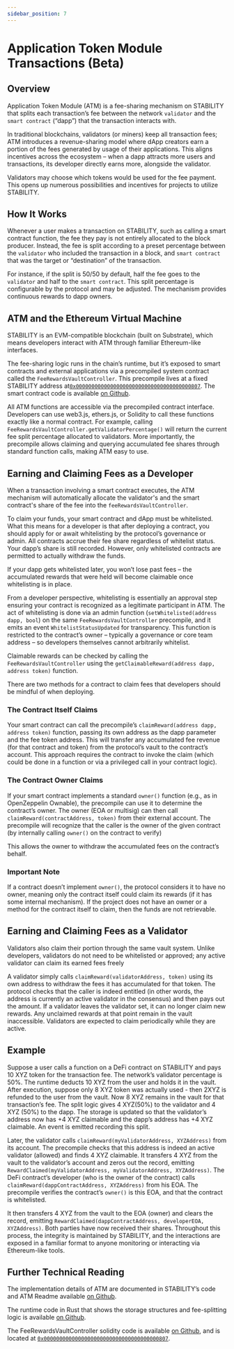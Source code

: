 ```yaml
---
sidebar_position: 7
---
```


# Application Token Module Transactions (Beta)

## Overview

Application Token Module (ATM) is a fee-sharing mechanism on STABILITY that splits each transaction’s fee between the network `validator` and the `smart contract` (“dapp”) that the transaction interacts with​.

In traditional blockchains, validators (or miners) keep all transaction fees; ATM introduces a revenue-sharing model where dApp creators earn a portion of the fees generated by usage of their applications. This aligns incentives across the ecosystem – when a dapp attracts more users and transactions, its developer directly earns more, alongside the validator.

Validators may choose which tokens would be used for the fee payment. This opens up numerous possibilities and incentives for projects to utilize STABILITY.

## How It Works

Whenever a user makes a transaction on STABILITY, such as calling a smart contract function, the fee they pay is not entirely allocated to the block producer. Instead, the fee is split according to a preset percentage between the `validator` who included the transaction in a block, and `smart contract` that was the target or “destination” of the transaction​.

For instance, if the split is 50/50 by default, half the fee goes to the `validator` and half to the `smart contract`. This split percentage is configurable by the protocol and may be adjusted. The mechanism provides continuous rewards to dapp owners.

## ATM and the Ethereum Virtual Machine

STABILITY is an EVM-compatible blockchain (built on Substrate), which means developers interact with ATM through familiar Ethereum-like interfaces.

The fee-sharing logic runs in the chain’s runtime, but it’s exposed to smart contracts and external applications via a precompiled system contract called the `FeeRewardsVaultController`. This precompile lives at a fixed STABILITY address at[`0x0000000000000000000000000000000000000807`](https://explorer.stabilityprotocol.com/address/0x0000000000000000000000000000000000000807). The smart contract code is available [on Github](https://github.com/stabilityprotocol/stability/blob/896c16bbdd1d2c0a241d945f5f42b00f00d3caff/precompiles/fee-rewards-vault-controller/FeeRewardsVaultController.sol#L4).

All ATM functions are accessible via the precompiled contract interface. Developers can use web3.js, ethers.js, or Solidity to call these functions exactly like a normal contract. For example, calling `FeeRewardsVaultController.getValidatorPercentage()` will return the current fee split percentage allocated to validators​. More importantly, the precompile allows claiming and querying accumulated fee shares through standard function calls, making ATM easy to use.

## Earning and Claiming Fees as a Developer

When a transaction involving a smart contract executes, the ATM mechanism will automatically allocate the validator's and the smart contract's share of the fee into the `feeRewardsVaultController`.

To claim your funds, your smart contract and dApp must be whitelisted. What this means for a developer is that after deploying a contract, you should apply for or await whitelisting by the protocol’s governance or admin. All contracts accrue their fee share regardless of whitelist status. Your dapp’s share is still recorded. However, only whitelisted contracts are permitted to actually withdraw the funds​.

If your dapp gets whitelisted later, you won’t lose past fees – the accumulated rewards that were held will become claimable once whitelisting is in place​.

From a developer perspective, whitelisting is essentially an approval step ensuring your contract is recognized as a legitimate participant in ATM. The act of whitelisting is done via an admin function (`setWhitelisted(address dapp, bool`) on the same `FeeRewardsVaultController` precompile, and it emits an event `WhitelistStatusUpdated` for transparency. This function is restricted to the contract’s owner – typically a governance or core team address – so developers themselves cannot arbitrarily whitelist.

Claimable rewards can be checked by calling the `FeeRewardsVaultController` using the `getClaimableReward(address dapp, address token)` function.

There are two methods for a contract to claim fees that developers should be mindful of when deploying.

### The Contract Itself Claims

Your smart contract can call the precompile’s `claimReward(address dapp, address token)` function, passing its own address as the dapp parameter and the fee token address. This will transfer any accumulated fee revenue (for that contract and token) from the protocol’s vault to the contract’s account. This approach requires the contract to invoke the claim (which could be done in a function or via a privileged call in your contract logic).

### The Contract Owner Claims

If your smart contract implements a standard `owner()` function (e.g., as in OpenZeppelin Ownable), the precompile can use it to determine the contract’s owner. The owner (EOA or multisig) can then call `claimReward(contractAddress, token)` from their external account. The precompile will recognize that the caller is the owner of the given contract (by internally calling `owner()` on the contract to verify)​

This allows the owner to withdraw the accumulated fees on the contract’s behalf.

### Important Note

If a contract doesn’t implement `owner()`, the protocol considers it to have no owner, meaning only the contract itself could claim its rewards (if it has some internal mechanism). If the project does not have an owner or a method for the contract itself to claim, then the funds are not retrievable.

## Earning and Claiming Fees as a Validator

Validators also claim their portion through the same vault system. Unlike developers, validators do not need to be whitelisted or approved; any active validator can claim its earned fees freely​

A validator simply calls `claimReward(validatorAddress, token)` using its own address to withdraw the fees it has accumulated for that token. The protocol checks that the caller is indeed entitled (in other words, the address is currently an active validator in the consensus) and then pays out the amount. If a validator leaves the validator set, it can no longer claim new rewards. Any unclaimed rewards at that point remain in the vault inaccessible. Validators are expected to claim periodically while they are active.

## Example

Suppose a user calls a function on a DeFi contract on STABILITY and pays 10 XYZ token for the transaction fee. The network’s validator percentage is 50%. The runtime deducts 10 XYZ from the user and holds it in the vault.
After execution, suppose only 8 XYZ token was actually used - then 2XYZ is refunded to the user from the vault.
Now 8 XYZ remains in the vault for that transaction’s fee. The split logic gives 4 XYZ(50%) to the validator and 4 XYZ (50%) to the dapp. The storage is updated so that the validator’s address now has +4 XYZ claimable and the dapp’s address has +4 XYZ claimable​. An event is emitted recording this split.

Later, the validator calls `claimReward(myValidatorAddress, XYZAddress)` from its account. The precompile checks that this address is indeed an active validator (allowed) and finds 4 XYZ claimable. It transfers 4 XYZ from the vault to the validator’s account and zeros out the record, emitting `RewardClaimed(myValidatorAddress, myValidatorAddress, XYZAddress)`. The DeFi contract’s developer (who is the owner of the contract) calls `claimReward(dappContractAddress, XYZAddress)` from his EOA. The precompile verifies the contract’s `owner()` is this EOA, and that the contract is whitelisted.

It then transfers 4 XYZ from the vault to the EOA (owner) and clears the record, emitting `RewardClaimed(dappContractAddress, developerEOA, XYZAddress)`. Both parties have now received their shares. Throughout this process, the integrity is maintained by STABILITY, and the interactions are exposed in a familiar format to anyone monitoring or interacting via Ethereum-like tools.

## Further Technical Reading

The implementation details of ATM are documented in STABILITY’s code and ATM Readme available [on Github](https://github.com/stabilityprotocol/stability/blob/main/docs/BUSINESS-SHARE-REVENUE.md).

The runtime code in Rust that shows the storage structures and fee-splitting logic is available [on Github](https://github.com/stabilityprotocol/stability/blob/main/pallets/dnt-fee-controller/src/lib.rs).

The FeeRewardsVaultController solidity code is available [on Github](https://github.com/stabilityprotocol/stability/blob/896c16bbdd1d2c0a241d945f5f42b00f00d3caff/precompiles/fee-rewards-vault-controller/FeeRewardsVaultController.sol#L4), and is located at [`0x0000000000000000000000000000000000000807`](https://explorer.stabilityprotocol.com/address/0x0000000000000000000000000000000000000807).
